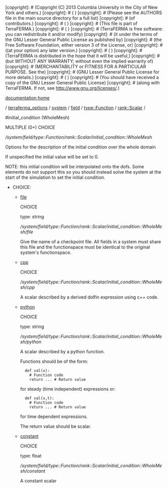 [copyright]: # (Copyright (C) 2013 Columbia University in the City of New York and others.)
[copyright]: # ( )
[copyright]: # (Please see the AUTHORS file in the main source directory for a full list)
[copyright]: # (of contributors.)
[copyright]: # ( )
[copyright]: # (This file is part of TerraFERMA.)
[copyright]: # ( )
[copyright]: # (TerraFERMA is free software: you can redistribute it and/or modify)
[copyright]: # (it under the terms of the GNU Lesser General Public License as published by)
[copyright]: # (the Free Software Foundation, either version 3 of the License, or)
[copyright]: # ((at your option) any later version.)
[copyright]: # ( )
[copyright]: # (TerraFERMA is distributed in the hope that it will be useful,)
[copyright]: # (but WITHOUT ANY WARRANTY; without even the implied warranty of)
[copyright]: # (MERCHANTABILITY or FITNESS FOR A PARTICULAR PURPOSE. See the)
[copyright]: # (GNU Lesser General Public License for more details.)
[copyright]: # ( )
[copyright]: # (You should have received a copy of the GNU Lesser General Public License)
[copyright]: # (along with TerraFERMA. If not, see <http://www.gnu.org/licenses/>.)

[documentation home](https://github.com/terraferma/terraferma/wiki/Documentation)

/ [terraferma_options](../../../../../terraferma_options.md) / [system](../../../../system.md) / [field](../../../field.md) / [type::Function](../../type__Function.md) / [rank::Scalar](../rank__Scalar.md) /

#initial_condition (WholeMesh)

MULTIPLE (0+) CHOICE 

*/system/field/type::Function/rank::Scalar/initial_condition::WholeMesh*

Options for the description of the initial condition over the whole domain

If unspecified the initial value will be set to 0.

NOTE: this initial condition will be interpolated onto the dofs.  Some elements do not support this so you should instead
solve the system at the start of the simulation to set the initial condition.

* CHOICE:
    * [file](initial_condition__WholeMesh/file.md "child")

        CHOICE 

        type: string

        */system/field/type::Function/rank::Scalar/initial_condition::WholeMesh/file*

        Give the name of a checkpoint file.  All fields in a system must share this file
        and the functionspace must be identical to the original system's functionspace.

    * [cpp](initial_condition__WholeMesh/cpp.md "child")

        CHOICE 

        */system/field/type::Function/rank::Scalar/initial_condition::WholeMesh/cpp*

        A scalar described by a derived dolfin expression using c++ code.

    * [python](initial_condition__WholeMesh/python.md "child")

        CHOICE 

        type: string

        */system/field/type::Function/rank::Scalar/initial_condition::WholeMesh/python*

        A scalar described by a python function.
        
        Functions should be of the form:
        
            def val(x):
              # Function code
              return ... # Return value
        
         for steady (time independent) expressions or:
        
            def val(x,t):
              # Function code
              return ... # Return value
        
         for time dependent expressions.
        
        The return value should be scalar.

    * [constant](initial_condition__WholeMesh/constant.md "child")

        CHOICE 

        type: float

        */system/field/type::Function/rank::Scalar/initial_condition::WholeMesh/constant*

        A constant scalar

[autogenerated]: # (This file was automatically generated from the schema file:/home/cwilson/repos/github/TerraFERMA/TerraFERMA/buckettools/schemas/function.rng.)

